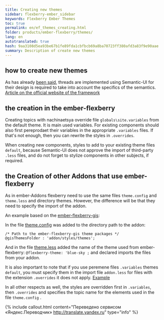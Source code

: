 ```yaml
--- 
title: Creating new themes 
sidebar: flexberry-ember_sidebar 
keywords: Flexberry Ember Themes 
toc: true 
permalink: en/ef_themes_creating.html 
folder: products/ember-flexberry/themes/ 
lang: en 
autotranslated: true 
hash: 9aa3108d5ea93be67b1fe89fda1cbfbcb69a8ba70723ff380afd3a83f9e90aae 
summary: Description of create new themes 
--- 
```


## how to create new themes 

As has already [been said](ef_themes_structure.html), threads are implemented using Semantic-UI for their design is required to take into account the specifics of the semantics. 
[Article on the official website of the framework](https://semantic-ui.com/usage/theming.html) 

## the creation in the ember-flexberry 

Creating topics with nachinaetsya override file `globals\site.variables` from the default theme. It is main used variables. 
For existing components should also first pereprodaet their variables in the appropriate `.variables` files. If that's not enough, then you can rewrite the styles in `.overrides`. 

When creating new components, styles to add to your existing theme files `default`, because Semantic-UI does not approve the import of third-party `.less` files, and do not forget to stylize components in other subjects, if required. 

## the Creation of other Addons that use ember-flexberry 

As in ember-Addons flexberry need to use the same files `theme.config` and `theme.less` and directory themes. 
However, the difference will be that they need to specify the import of the addon. 

An example based on the [ember-flexberry-gis](https://github.com/Flexberry/ember-flexberry-gis): 

In the file [theme.config](https://github.com/Flexberry/ember-flexberry-gis/blob/develop/theme.config) was added to the directory path to the addon: 

```
/* Path to the ember-flexberry-gis theme packages */
@gisThemesFolder : 'addon/styles/themes';
``` 

And in the file [theme.less](https://github.com/Flexberry/ember-flexberry-gis/blob/develop/addon/styles/theme.less) added the name of the theme used from ember-flexberry: 
`@flexberry-theme: 'blue-sky ;` and declared imports the files from your addon. 

It is also important to note that if you use peremene files `.variables` themes `default`, you must specify them in the import file `addon.less` for files with the extension `.overrides` it does not apply. [Example](https://github.com/Flexberry/ember-flexberry-gis/blob/develop/addon/styles/addon.less) 

In all other respects as well, the styles are overridden first in `.variables`, then `.overrides` and specifies the topic name for the elements used in the file `theme.config` . 



{% include callout.html content="Переведено сервисом «Яндекс.Переводчик» <http://translate.yandex.ru>" type="info" %}
